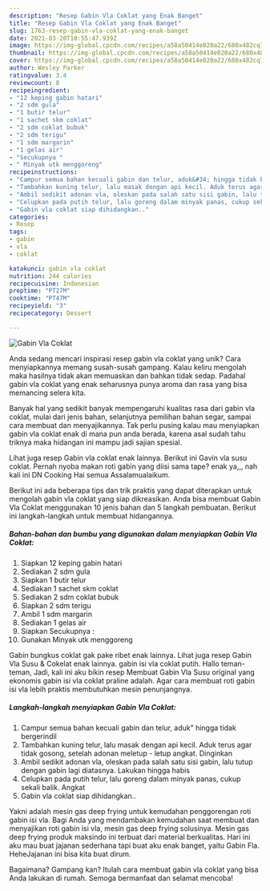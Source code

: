 ```yaml
---
description: "Resep Gabin Vla Coklat yang Enak Banget"
title: "Resep Gabin Vla Coklat yang Enak Banget"
slug: 1763-resep-gabin-vla-coklat-yang-enak-banget
date: 2021-03-20T10:55:47.939Z
image: https://img-global.cpcdn.com/recipes/a58a50414e020a22/680x482cq70/gabin-vla-coklat-foto-resep-utama.jpg
thumbnail: https://img-global.cpcdn.com/recipes/a58a50414e020a22/680x482cq70/gabin-vla-coklat-foto-resep-utama.jpg
cover: https://img-global.cpcdn.com/recipes/a58a50414e020a22/680x482cq70/gabin-vla-coklat-foto-resep-utama.jpg
author: Wesley Parker
ratingvalue: 3.4
reviewcount: 8
recipeingredient:
- "12 keping gabin hatari"
- "2 sdm gula"
- "1 butir telur"
- "1 sachet skm coklat"
- "2 sdm coklat bubuk"
- "2 sdm terigu"
- "1 sdm margarin"
- "1 gelas air"
- "Secukupnya "
- " Minyak utk menggoreng"
recipeinstructions:
- "Campur semua bahan kecuali gabin dan telur, aduk&#34; hingga tidak bergerindil"
- "Tambahkan kuning telur, lalu masak dengan api kecil. Aduk terus agar tidak gosong, setelah adonan meletup - letup angkat. Dinginkan"
- "Ambil sedikit adonan vla, oleskan pada salah satu sisi gabin, lalu tutup dengan gabin lagi diatasnya. Lakukan hingga habis"
- "Celupkan pada putih telur, lalu goreng dalam minyak panas, cukup sekali balik. Angkat"
- "Gabin vla coklat siap dihidangkan.."
categories:
- Resep
tags:
- gabin
- vla
- coklat

katakunci: gabin vla coklat 
nutrition: 244 calories
recipecuisine: Indonesian
preptime: "PT27M"
cooktime: "PT47M"
recipeyield: "3"
recipecategory: Dessert

---
```



![Gabin Vla Coklat](https://img-global.cpcdn.com/recipes/a58a50414e020a22/680x482cq70/gabin-vla-coklat-foto-resep-utama.jpg)

Anda sedang mencari inspirasi resep gabin vla coklat yang unik? Cara menyiapkannya memang susah-susah gampang. Kalau keliru mengolah maka hasilnya tidak akan memuaskan dan bahkan tidak sedap. Padahal gabin vla coklat yang enak seharusnya punya aroma dan rasa yang bisa memancing selera kita.

Banyak hal yang sedikit banyak mempengaruhi kualitas rasa dari gabin vla coklat, mulai dari jenis bahan, selanjutnya pemilihan bahan segar, sampai cara membuat dan menyajikannya. Tak perlu pusing kalau mau menyiapkan gabin vla coklat enak di mana pun anda berada, karena asal sudah tahu triknya maka hidangan ini mampu jadi sajian spesial.

Lihat juga resep Gabin vla coklat enak lainnya. Berikut ini Gavin vla susu coklat. Pernah nyoba makan roti gabin yang diisi sama tape? enak ya,,, nah kali ini DN Cooking Hai semua Assalamualaikum.


Berikut ini ada beberapa tips dan trik praktis yang dapat diterapkan untuk mengolah gabin vla coklat yang siap dikreasikan. Anda bisa membuat Gabin Vla Coklat menggunakan 10 jenis bahan dan 5 langkah pembuatan. Berikut ini langkah-langkah untuk membuat hidangannya.

<!--inarticleads1-->

##### Bahan-bahan dan bumbu yang digunakan dalam menyiapkan Gabin Vla Coklat:

1. Siapkan 12 keping gabin hatari
1. Sediakan 2 sdm gula
1. Siapkan 1 butir telur
1. Sediakan 1 sachet skm coklat
1. Sediakan 2 sdm coklat bubuk
1. Siapkan 2 sdm terigu
1. Ambil 1 sdm margarin
1. Sediakan 1 gelas air
1. Siapkan Secukupnya :
1. Gunakan  Minyak utk menggoreng


Gabin bungkus coklat gak pake ribet enak lainnya. Lihat juga resep Gabin Vla Susu &amp; Cokelat enak lainnya. gabin isi vla coklat putih. Hallo teman-teman, Jadi, kali ini aku bikin resep Membuat Gabin Vla Susu original yang ekonomis gabin isi vla coklat praline adalah. Agar cara membuat roti gabin isi vla lebih praktis membutuhkan mesin penunjangnya. 

<!--inarticleads2-->

##### Langkah-langkah menyiapkan Gabin Vla Coklat:

1. Campur semua bahan kecuali gabin dan telur, aduk&#34; hingga tidak bergerindil
1. Tambahkan kuning telur, lalu masak dengan api kecil. Aduk terus agar tidak gosong, setelah adonan meletup - letup angkat. Dinginkan
1. Ambil sedikit adonan vla, oleskan pada salah satu sisi gabin, lalu tutup dengan gabin lagi diatasnya. Lakukan hingga habis
1. Celupkan pada putih telur, lalu goreng dalam minyak panas, cukup sekali balik. Angkat
1. Gabin vla coklat siap dihidangkan..


Yakni adalah mesin gas deep frying untuk kemudahan penggorengan roti gabin isi vla. Bagi Anda yang mendambakan kemudahan saat membuat dan menyajikan roti gabin isi vla, mesin gas deep frying solusinya. Mesin gas deep frying produk maksindo ini terbuat dari material berkualitas. Hari ini aku mau buat jajanan sederhana tapi buat aku enak banget, yaitu Gabin Fla. HeheJajanan ini bisa kita buat dirum. 

Bagaimana? Gampang kan? Itulah cara membuat gabin vla coklat yang bisa Anda lakukan di rumah. Semoga bermanfaat dan selamat mencoba!
